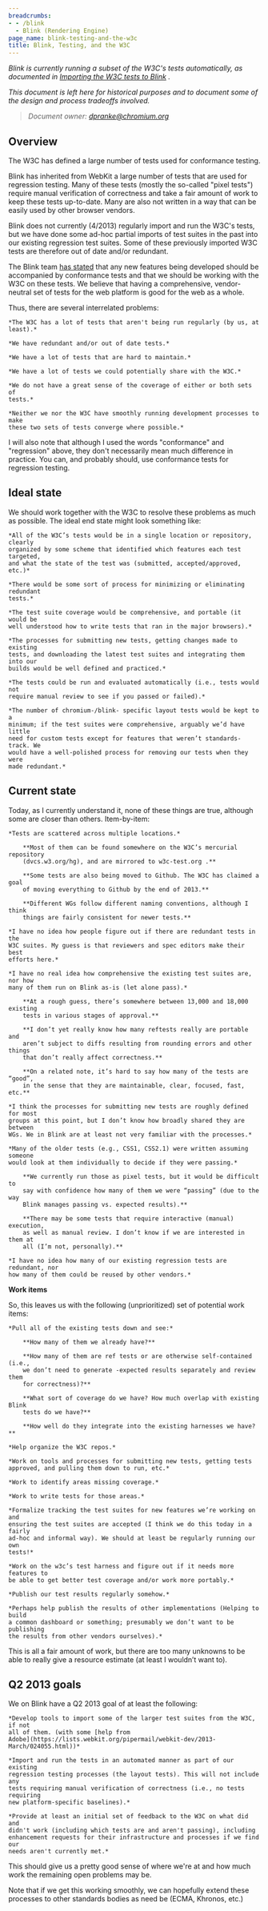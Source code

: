 ```yaml
---
breadcrumbs:
- - /blink
  - Blink (Rendering Engine)
page_name: blink-testing-and-the-w3c
title: Blink, Testing, and the W3C
---
```


*Blink is currently running a subset of the W3C's tests automatically, as
documented in [Importing the W3C tests to Blink](/blink/importing-the-w3c-tests)
.*

*This document is left here for historical purposes and to document some of the design and process tradeoffs involved.*

> *Document owner: [dpranke@chromium.org](mailto:dpranke@chromium.org)*

## Overview

The W3C has defined a large number of tests used for conformance testing.

Blink has inherited from WebKit a large number of tests that are used for
regression testing. Many of these tests (mostly the so-called "pixel tests")
require manual verification of correctness and take a fair amount of work to
keep these tests up-to-date. Many are also not written in a way that can be
easily used by other browser vendors.

Blink does not currently (4/2013) regularly import and run the W3C's tests, but
we have done some ad-hoc partial imports of test suites in the past into our
existing regression test suites. Some of these previously imported W3C tests are
therefore out of date and/or redundant.

The Blink team [has stated](/blink/#testing) that any new features being
developed should be accompanied by conformance tests and that we should be
working with the W3C on these tests. We believe that having a comprehensive,
vendor-neutral set of tests for the web platform is good for the web as a whole.

Thus, there are several interrelated problems:

    *The W3C has a lot of tests that aren't being run regularly (by us, at
    least).*

    *We have redundant and/or out of date tests.*

    *We have a lot of tests that are hard to maintain.*

    *We have a lot of tests we could potentially share with the W3C.*

    *We do not have a great sense of the coverage of either or both sets of
    tests.*

    *Neither we nor the W3C have smoothly running development processes to make
    these two sets of tests converge where possible.*

I will also note that although I used the words "conformance" and "regression"
above, they don't necessarily mean much difference in practice. You can, and
probably should, use conformance tests for regression testing.

## Ideal state

We should work together with the W3C to resolve these problems as much as
possible. The ideal end state might look something like:

    *All of the W3C’s tests would be in a single location or repository, clearly
    organized by some scheme that identified which features each test targeted,
    and what the state of the test was (submitted, accepted/approved, etc.)*

    *There would be some sort of process for minimizing or eliminating redundant
    tests.*

    *The test suite coverage would be comprehensive, and portable (it would be
    well understood how to write tests that ran in the major browsers).*

    *The processes for submitting new tests, getting changes made to existing
    tests, and downloading the latest test suites and integrating them into our
    builds would be well defined and practiced.*

    *The tests could be run and evaluated automatically (i.e., tests would not
    require manual review to see if you passed or failed).*

    *The number of chromium-/blink- specific layout tests would be kept to a
    minimum; if the test suites were comprehensive, arguably we’d have little
    need for custom tests except for features that weren’t standards-track. We
    would have a well-polished process for removing our tests when they were
    made redundant.*

## Current state

Today, as I currently understand it, none of these things are true, although
some are closer than others. Item-by-item:

    *Tests are scattered across multiple locations.*

        **Most of them can be found somewhere on the W3C’s mercurial repository
        (dvcs.w3.org/hg), and are mirrored to w3c-test.org .**

        **Some tests are also being moved to Github. The W3C has claimed a goal
        of moving everything to Github by the end of 2013.**

        **Different WGs follow different naming conventions, although I think
        things are fairly consistent for newer tests.**

    *I have no idea how people figure out if there are redundant tests in the
    W3C suites. My guess is that reviewers and spec editors make their best
    efforts here.*

    *I have no real idea how comprehensive the existing test suites are, nor how
    many of them run on Blink as-is (let alone pass).*

        **At a rough guess, there’s somewhere between 13,000 and 18,000 existing
        tests in various stages of approval.**

        **I don’t yet really know how many reftests really are portable and
        aren’t subject to diffs resulting from rounding errors and other things
        that don’t really affect correctness.**

        **On a related note, it’s hard to say how many of the tests are “good”,
        in the sense that they are maintainable, clear, focused, fast, etc.**

    *I think the processes for submitting new tests are roughly defined for most
    groups at this point, but I don’t know how broadly shared they are between
    WGs. We in Blink are at least not very familiar with the processes.*

    *Many of the older tests (e.g., CSS1, CSS2.1) were written assuming someone
    would look at them individually to decide if they were passing.*

        **We currently run those as pixel tests, but it would be difficult to
        say with confidence how many of them we were “passing” (due to the way
        Blink manages passing vs. expected results).**

        **There may be some tests that require interactive (manual) execution,
        as well as manual review. I don’t know if we are interested in them at
        all (I’m not, personally).**

    *I have no idea how many of our existing regression tests are redundant, nor
    how many of them could be reused by other vendors.*

**Work items**

So, this leaves us with the following (unprioritized) set of potential work
items:

    *Pull all of the existing tests down and see:*

        **How many of them we already have?**

        **How many of them are ref tests or are otherwise self-contained (i.e.,
        we don’t need to generate -expected results separately and review them
        for correctness)?**

        **What sort of coverage do we have? How much overlap with existing Blink
        tests do we have?**

        **How well do they integrate into the existing harnesses we have?**

    *Help organize the W3C repos.*

    *Work on tools and processes for submitting new tests, getting tests
    approved, and pulling them down to run, etc.*

    *Work to identify areas missing coverage.*

    *Work to write tests for those areas.*

    *Formalize tracking the test suites for new features we’re working on and
    ensuring the test suites are accepted (I think we do this today in a fairly
    ad-hoc and informal way). We should at least be regularly running our own
    tests!*

    *Work on the w3c’s test harness and figure out if it needs more features to
    be able to get better test coverage and/or work more portably.*

    *Publish our test results regularly somehow.*

    *Perhaps help publish the results of other implementations (Helping to build
    a common dashboard or something; presumably we don’t want to be publishing
    the results from other vendors ourselves).*

This is all a fair amount of work, but there are too many unknowns to be able to
really give a resource estimate (at least I wouldn’t want to).

## Q2 2013 goals

We on Blink have a Q2 2013 goal of at least the following:

    *Develop tools to import some of the larger test suites from the W3C, if not
    all of them. (with some [help from
    Adobe](https://lists.webkit.org/pipermail/webkit-dev/2013-March/024055.html))*

    *Import and run the tests in an automated manner as part of our existing
    regression testing processes (the layout tests). This will not include any
    tests requiring manual verification of correctness (i.e., no tests requiring
    new platform-specific baselines).*

    *Provide at least an initial set of feedback to the W3C on what did and
    didn't work (including which tests are and aren't passing), including
    enhancement requests for their infrastructure and processes if we find our
    needs aren't currently met.*

This should give us a pretty good sense of where we're at and how much work the
remaining open problems may be.

Note that if we get this working smoothly, we can hopefully extend these
processes to other standards bodies as need be (ECMA, Khronos, etc.)